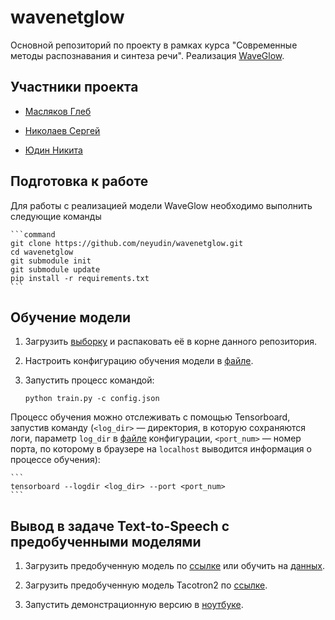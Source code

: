 # wavenetglow
Основной репозиторий по проекту в рамках курса "Современные методы распознавания и синтеза речи". Реализация [WaveGlow](https://arxiv.org/abs/1811.00002).

## Участники проекта

* [Масляков Глеб](https://github.com/glebmaslyak)

* [Николаев Сергей](https://github.com/corvin28)

* [Юдин Никита](https://github.com/neyudin)

## Подготовка к работе

Для работы с реализацией модели WaveGlow необходимо выполнить следующие команды

    ```command
    git clone https://github.com/neyudin/wavenetglow.git
    cd wavenetglow
    git submodule init
    git submodule update
    pip install -r requirements.txt
    ```

## Обучение модели

1. Загрузить [выборку](https://mega.nz/#!OPwTQKCQ!cJAcqPS9hn705MeeI6JwRGPEtz39kjjGySGv2IN4xNE) и распаковать её в корне данного репозитория.

2. Настроить конфигурацию обучения модели в [файле](./config.json).

3. Запустить процесс командой:

    ```
    python train.py -c config.json
    ```

Процесс обучения можно отслеживать с помощью Tensorboard, запустив команду (`<log_dir>` — директория, в которую сохраняются логи, параметр `log_dir` в [файле](./config.json) конфигурации, `<port_num>` — номер порта, по которому в браузере на `localhost` выводится информация о процессе обучения):

    ```
    tensorboard --logdir <log_dir> --port <port_num>
    ```

## Вывод в задаче Text-to-Speech с предобученными моделями

1. Загрузить предобученную модель по [ссылке](https://mega.nz/#!CWpAiAQZ!CZuZ0rgTttqPKe3wrmH7_Cj9Neb0bvlYMrieKTXlKkw) или обучить на [данных](https://mega.nz/#!OPwTQKCQ!cJAcqPS9hn705MeeI6JwRGPEtz39kjjGySGv2IN4xNE).

2. Загрузить предобученную модель Tacotron2 по [ссылке](https://drive.google.com/file/d/1c5ZTuT7J08wLUoVZ2KkUs_VdZuJ86ZqA/view).

3. Запустить демонстрационную версию в [ноутбуке](./inference.ipynb).